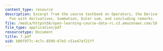 ```yaml
---
content_type: resource
description: Excerpt from the course textbook on Operators, the Derivative operator,
  Fun with derivatives, Summation, Euler sum, and concluding remarks.
file: /media/https%3A/open-learning-course-data-rc.s3.amazonaws.com/18-098-street-fighting-mathematics-january-iap-2008/b06f077c4c7c859967e5c51e47af21ff_7.pdf
file_type: application/pdf
resourcetype: Document
title: 7.pdf
uid: b06f077c-4c7c-8599-67e5-c51e47af21ff
---
```


